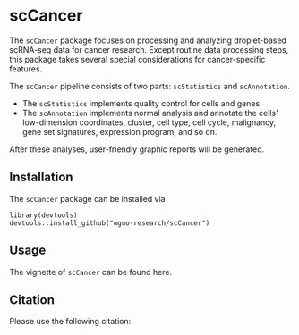 # scCancer

The `scCancer` package focuses on processing and analyzing droplet-based scRNA-seq data for cancer research. Except routine data processing steps, this package takes several special considerations for cancer-specific features. 

The `scCancer` pipeline consists of two parts: `scStatistics` and `scAnnotation`.
* The `scStatistics` implements quality control for cells and genes.
* The `scAnnotation` implements normal analysis and annotate the cells' low-dimension coordinates, cluster, cell type, cell cycle, malignancy, gene set signatures, expression program, and so on. 

After these analyses, user-friendly graphic reports will be generated.


## Installation

The `scCancer` package can be installed via

    library(devtools)
    devtools::install_github("wguo-research/scCancer")


## Usage

The vignette of `scCancer` can be found here.


## Citation
Please use the following citation:

